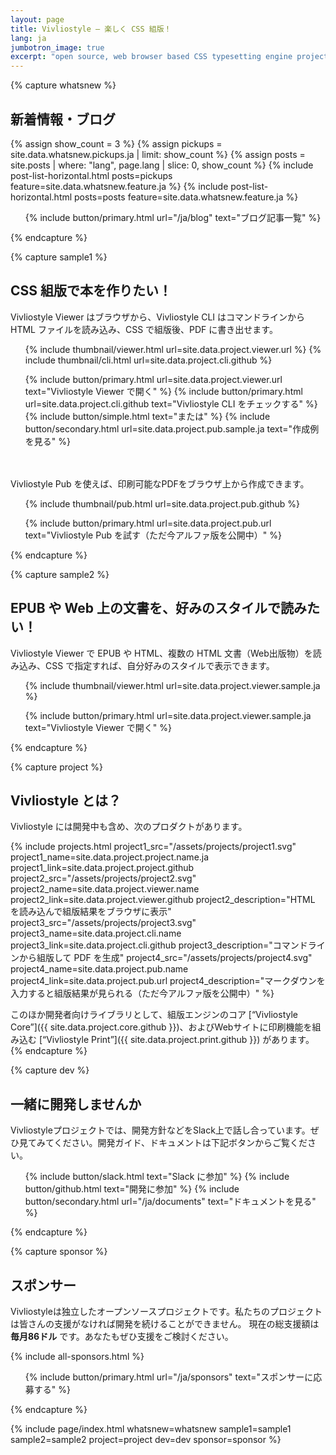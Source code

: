 ```yaml
---
layout: page
title: Vivliostyle — 楽しく CSS 組版！
lang: ja
jumbotron_image: true
excerpt: "open source, web browser based CSS typesetting engine project"
---
```



{% capture whatsnew %}
## 新着情報・ブログ

{% assign show_count = 3 %}
{% assign pickups = site.data.whatsnew.pickups.ja | limit: show_count %}
{% assign posts = site.posts | where: "lang", page.lang | slice: 0, show_count %}
{% include post-list-horizontal.html posts=pickups feature=site.data.whatsnew.feature.ja %}
{% include post-list-horizontal.html posts=posts feature=site.data.whatsnew.feature.ja %}

<ol class="list--medium">
  {% include button/primary.html url="/ja/blog" text="ブログ記事一覧" %}
</ol>
{% endcapture %}


{% capture sample1 %}
## CSS 組版で本を作りたい！

Vivliostyle Viewer はブラウザから、Vivliostyle CLI はコマンドラインから HTML ファイルを読み込み、CSS で組版後、PDF に書き出せます。

<ol class="list--large">
  {% include thumbnail/viewer.html url=site.data.project.viewer.url %}
  {% include thumbnail/cli.html url=site.data.project.cli.github %}
</ol>

<ol class="list--medium">
  {% include button/primary.html url=site.data.project.viewer.url text="Vivliostyle Viewer で開く" %}
  {% include button/primary.html url=site.data.project.cli.github text="Vivliostyle CLI をチェックする" %}
  {% include button/simple.html text="または" %}
  {% include button/secondary.html url=site.data.project.pub.sample.ja text="作成例を見る" %}
</ol>

　

Vivliostyle Pub を使えば、印刷可能なPDFをブラウザ上から作成できます。

<ol class="list--large">
  {% include thumbnail/pub.html url=site.data.project.pub.github %}
</ol>

<ol class="list--medium">
  {% include button/primary.html url=site.data.project.pub.url text="Vivliostyle Pub を試す（ただ今アルファ版を公開中）" %}
</ol>
{% endcapture %}


{% capture sample2 %}
## EPUB や Web 上の文書を、好みのスタイルで読みたい！

Vivliostyle Viewer で EPUB や HTML、複数の HTML 文書（Web出版物）を読み込み、CSS で指定すれば、自分好みのスタイルで表示できます。

<ol class="list--large">
  {% include thumbnail/viewer.html url=site.data.project.viewer.sample.ja %}
</ol>

<ol class="list--medium">
  {% include button/primary.html url=site.data.project.viewer.sample.ja text="Vivliostyle Viewer で開く" %}
</ol>
{% endcapture %}


{% capture project %}
## Vivliostyle とは？

Vivliostyle には開発中も含め、次のプロダクトがあります。

{% include projects.html
  project1_src="/assets/projects/project1.svg"
  project1_name=site.data.project.project.name.ja
  project1_link=site.data.project.project.github
  project2_src="/assets/projects/project2.svg"
  project2_name=site.data.project.viewer.name
  project2_link=site.data.project.viewer.github
  project2_description="HTML を読み込んで組版結果をブラウザに表示"
  project3_src="/assets/projects/project3.svg"
  project3_name=site.data.project.cli.name
  project3_link=site.data.project.cli.github
  project3_description="コマンドラインから組版して PDF を生成"
  project4_src="/assets/projects/project4.svg"
  project4_name=site.data.project.pub.name
  project4_link=site.data.project.pub.url
  project4_description="マークダウンを入力すると組版結果が見られる（ただ今アルファ版を公開中）"
%}

このほか開発者向けライブラリとして、組版エンジンのコア [“Vivliostyle Core”]({{ site.data.project.core.github }})、およびWebサイトに印刷機能を組み込む [“Vivliostyle Print”]({{ site.data.project.print.github }}) があります。
{% endcapture %}


{% capture dev %}
## 一緒に開発しませんか

Vivliostyleプロジェクトでは、開発方針などをSlack上で話し合っています。ぜひ見てみてください。開発ガイド、ドキュメントは下記ボタンからご覧ください。

<ol class="list--medium">
  {% include button/slack.html text="Slack に参加" %}
  {% include button/github.html text="開発に参加" %}
  {% include button/secondary.html url="/ja/documents" text="ドキュメントを見る" %}
</ol>
{% endcapture %}


{% capture sponsor %}
## スポンサー

Vivliostyleは独立したオープンソースプロジェクトです。私たちのプロジェクトは皆さんの支援がなければ開発を続けることができません。
現在の総支援額は **毎月86ドル** です。あなたもぜひ支援をご検討ください。

{% include all-sponsors.html %}

<ol class="list--medium">
  {% include button/primary.html url="/ja/sponsors" text="スポンサーに応募する" %}
</ol>
{% endcapture %}


{% include page/index.html
  whatsnew=whatsnew
  sample1=sample1
  sample2=sample2
  project=project
  dev=dev
  sponsor=sponsor
%}
